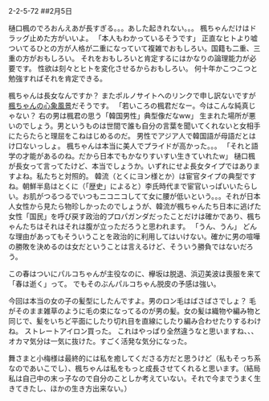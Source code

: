 2-2-5-72
##2月5日
<!-- 72 -->
 樋口楓のでろおんえあが長すぎる。。。あした起きれない。。。
 楓ちゃんだけはドラッグ止めた方がいいよ。
 「本人もわかっているそうです」
 正直なヒトより嘘ついてるひとの方が人格が二重になっていて複雑でおもしろい。国籍も二重、三重の方がおもしろい。
 それをおもしろいと肯定するにはかなりの論理能力が必要です。
 性欲は刻々とヒトを変化させるからおもしろい。
 何十年かこつこつと勉強すればそれを肯定できる。

 楓ちゃんは長女なんですか？
 またポルノサイトへのリンクで申し訳ないですが<a href="https://www.xvideos.com/video49000633/_">楓ちゃんの心象風景</a>だそうです。
 「若いころの楓君だなー。今はこんな純真じゃない？ 右の男は楓君の思う「韓国男性」典型像だなww」
 生まれた場所が悪いのでしょう。男というものは世間で誰も自分の言葉を聞いてくれないと女相手にたらたらと理屈をこねはじめるのだ。
 男性でアジア人で韓国語が母語だとはけ口ないっしょ。
 楓ちゃんは本当に美人でプライドが高かった。。。
 「それと語学の才能があるのね。だから日本でもかなりすいすい生きていれたw」
 樋口楓が長女って言ってたけど、本当でしょうか。いずれにせよ長女タイプではありますよね。私たちと対照的。
 韓流（とくにヨン様とか）は宦官タイプの典型ですね。朝鮮半島はとくに（「歴史」によると）李氏時代まで宦官いっぱいいたらしい。お肌がつるつるでいつもニコニコしてて女に腰が低いという。。。それが日本人女性から見たら物珍しかったのでしょうが、韓流が楓ちゃんたち日本に逃げた女性「国民」を呼び戻す政治的プロパガンダだったことだけは確かであり、楓ちゃんたちはそれはそれは腹が立っただろうと思われます。
 「うん、うん」
 どんな理由があってもそういうことを政治的に利用してはいけない。確かに男の喧嘩の勝敗を決めるのは女だということは言えるけど、そういう勝負ではないだろう。

 この春はついにパルコちゃんが主役なのに、欅坂は脱退、浜辺美波は喪服を来て「春は逝く」って。
 でもそのぶんパルコちゃん脱皮の予感は強い。

 今回は本当の女の子の髪型にしたんですよ。男のロン毛はばさばさでしょ？ 毛がそのまま雑草のように毛の束になってるのが男の髪。女の髪は織物や編み物と同じで、髪をいちど平面にしたり切れ目を直線にしたり編み合わせたりするわけね。
 ストレートアイロン買った。
 これはやっぱり全然違うなと思いますね、、、オカマ気分は一気に抜けた。すごく活発な気分になった。

 舞さまと小梅様は最終的には私を癒してくださる方だと思うけど（私もそっち系なのであいこでし）、楓ちゃんは私をもっと成長させてくれると思います。（結局私は自己中の末っ子なので自分のことしか考えていない。それで今までうまく生きてきたし、ほかの生き方出来ない。）

